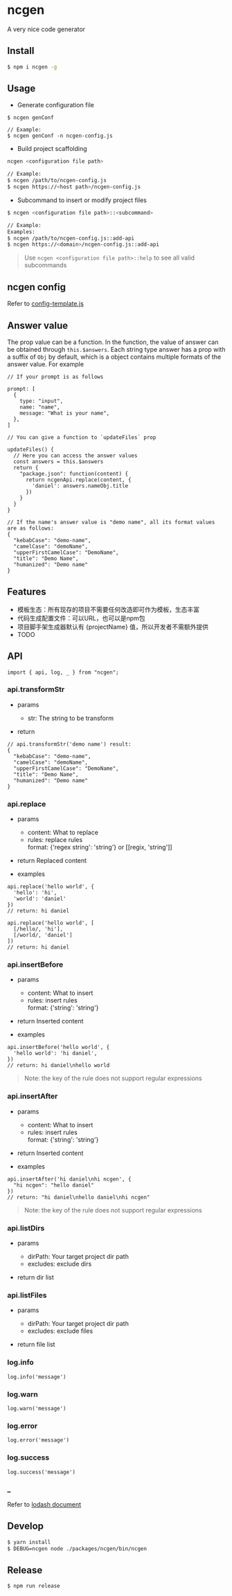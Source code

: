 # ncgen
A very nice code generator

## Install

```bash
$ npm i ncgen -g
```
## Usage

- Generate configuration file
```
$ ncgen genConf

// Example:
$ ncgen genConf -n ncgen-config.js
```

- Build project scaffolding
```bash
ncgen <configuration file path>

// Example:
$ ncgen /path/to/ncgen-config.js
$ ncgen https://<host path>/ncgen-config.js
```

- Subcommand to insert or modify project files
```bash
$ ncgen <configuration file path>::<subcommand>

// Example:
Examples:
$ ncgen /path/to/ncgen-config.js::add-api
$ ncgen https://<domain>/ncgen-config.js::add-api
```

> Use `ncgen <configuration file path>::help` to see all valid subcommands

## ncgen config

Refer to [config-template.js](https://github.com/daniel-dx/ncgen/blob/master/packages/ncgen/src/config-template.js)

## Answer value

The prop value can be a function. In the function, the value of answer can be obtained through `this.$answers`. Each string type answer has a prop with a suffix of `Obj` by default, which is a object contains multiple formats of the answer value. For example

```
// If your prompt is as follows

prompt: [
  {
    type: "input",
    name: "name",
    message: "What is your name",
  },
]

// You can give a function to `updateFiles` prop

updateFiles() {
  // Here you can access the answer values
  const answers = this.$answers
  return {
    "package.json": function(content) {
      return ncgenApi.replace(content, {
        'daniel': answers.nameObj.title
      })
    }
  }
}

// If the name's answer value is "demo name", all its format values are as follows:
{
  "kebabCase": "demo-name",
  "camelCase": "demoName",
  "upperFirstCamelCase": "DemoName",
  "title": "Demo Name",
  "humanized": "Demo name"
}
```

## Features

- 模板生态：所有现存的项目不需要任何改造即可作为模板，生态丰富
- 代码生成配置文件：可以URL，也可以是npm包
- 项目脚手架生成器默认有 {projectName} 值，所以开发者不需额外提供
- TODO

## API

```
import { api, log, _ } from "ncgen";
```

### api.transformStr

- params
  - str: The string to be transform

- return
```
// api.transformStr('demo name') result: 
{
  "kebabCase": "demo-name",
  "camelCase": "demoName",
  "upperFirstCamelCase": "DemoName",
  "title": "Demo Name",
  "humanized": "Demo name"
}
```

### api.replace

- params
    - content: What to replace
    - rules: replace rules  
      format: {'regex string': 'string'} or [[regix, 'string']]

- return
    Replaced content

- examples
```
api.replace('hello world', {
  'hello': 'hi',
  'world': 'daniel'
})
// return: hi daniel

api.replace('hello world', [
  [/hello/, 'hi'], 
  [/world/, 'daniel']
])
// return: hi daniel
```

### api.insertBefore

- params
    - content: What to insert
    - rules: insert rules  
      format: {'string': 'string'}

- return
    Inserted content

- examples
```
api.insertBefore('hello world', {
  'hello world': 'hi daniel',
})
// return: hi daniel\nhello world
```

> Note: the key of the rule does not support regular expressions

### api.insertAfter

- params
    - content: What to insert
    - rules: insert rules  
      format: {'string': 'string'}

- return
    Inserted content

- examples
```
api.insertAfter('hi daniel\nhi ncgen', {
  "hi ncgen": "hello daniel"
})
// return: "hi daniel\nhello daniel\nhi ncgen"
```

> Note: the key of the rule does not support regular expressions

### api.listDirs

- params
  - dirPath: Your target project dir path
  - excludes: exclude dirs

- return
    dir list

### api.listFiles

- params
  - dirPath: Your target project dir path
  - excludes: exclude files

- return
    file list

### log.info

```
log.info('message')
```

### log.warn
```
log.warn('message')
```

### log.error
```
log.error('message')
```

### log.success
```
log.success('message')
```

### _

Refer to [lodash document](https://lodash.com/docs)

## Develop

```bash
$ yarn install
$ DEBUG=ncgen node ./packages/ncgen/bin/ncgen
```

## Release

```bash
$ npm run release
```
